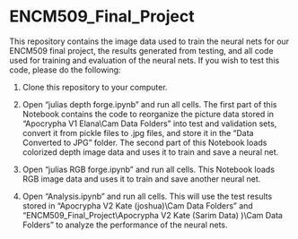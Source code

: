 # ENCM509_Final_Project

This repository contains the image data used to train the neural nets for our ENCM509 final project, the results generated from testing, and all code used for training and evaluation of the neural nets. If you wish to test this code, please do the following:

1.	Clone this repository to your computer.

2.	Open “julias depth forge.ipynb” and run all cells. The first part of this Notebook contains the code to reorganize the picture data stored in “Apocrypha V1 Elana\Cam Data Folders” into test and validation sets, convert it from pickle files to .jpg files, and store it in the “Data Converted to JPG” folder. The second part of this Notebook loads colorized depth image data and uses it to train and save a neural net.


3.	Open “julias RGB forge.ipynb” and run all cells. This Notebook loads RGB image data and uses it to train and save another neural net.

4.	Open “Analysis.ipynb” and run all cells. This will use the test results stored in “Apocrypha V2 Kate (joshua)\Cam Data Folders” and “ENCM509_Final_Project\Apocrypha V2 Kate (Sarim Data) )\Cam Data Folders” to analyze the performance of the neural nets.
